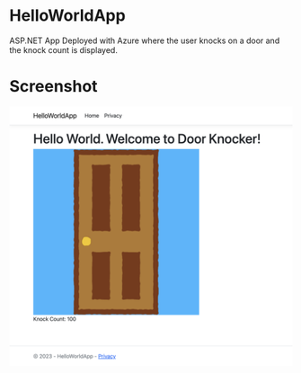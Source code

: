 # HelloWorldApp
ASP.NET App Deployed with Azure where the user knocks on a door and the knock count is displayed.

# Screenshot
![HelloWorldApp DoorKnocker Screenshot](./screenshots/HelloWorldApp_DoorKnocker.png)  

